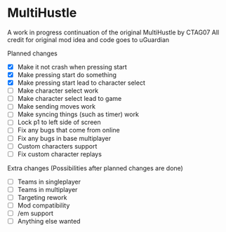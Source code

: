 # MultiHustle
A work in progress continuation of the original MultiHustle by CTAG07
All credit for original mod idea and code goes to uGuardian

Planned changes
- [x] Make it not crash when pressing start
- [x] Make pressing start do something
- [x] Make pressing start lead to character select
- [ ] Make character select work
- [ ] Make character select lead to game
- [ ] Make sending moves work
- [ ] Make syncing things (such as timer) work
- [ ] Lock p1 to left side of screen
- [ ] Fix any bugs that come from online
- [ ] Fix any bugs in base multiplayer
- [ ] Custom characters support
- [ ] Fix custom character replays

Extra changes (Possibilities after planned changes are done)
- [ ] Teams in singleplayer
- [ ] Teams in multiplayer
- [ ] Targeting rework
- [ ] Mod compatibility
- [ ] /em support
- [ ] Anything else wanted
